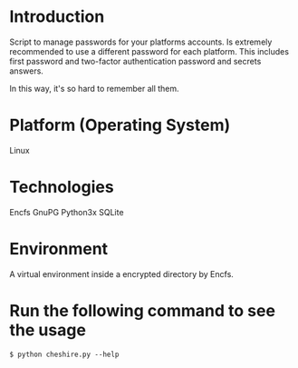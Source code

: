 # Introduction

  Script to manage passwords for your platforms accounts. Is extremely recommended to use a different password for each platform.
  This includes first password and two-factor authentication password and secrets answers.

  In this way, it's so hard to remember all them.

# Platform (Operating System)

  Linux

# Technologies

  Encfs
  GnuPG
  Python3x
  SQLite

# Environment

  A virtual environment inside a encrypted directory by Encfs.

# Run the following command to see the usage

    $ python cheshire.py --help